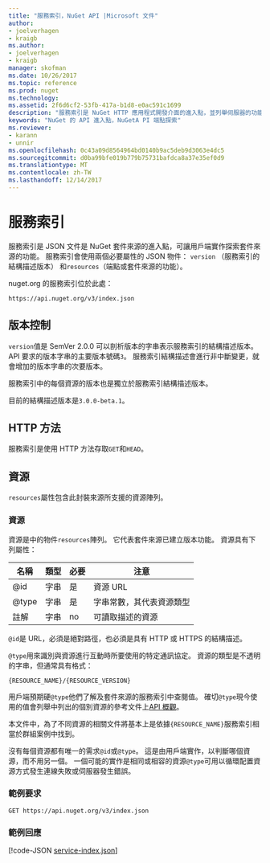 ```yaml
---
title: "服務索引，NuGet API |Microsoft 文件"
author:
- joelverhagen
- kraigb
ms.author:
- joelverhagen
- kraigb
manager: skofman
ms.date: 10/26/2017
ms.topic: reference
ms.prod: nuget
ms.technology: 
ms.assetid: 2f6d6cf2-53fb-417a-b1d8-e0ac591c1699
description: "服務索引是 NuGet HTTP 應用程式開發介面的進入點，並列舉伺服器的功能。"
keywords: "NuGet 的 API 進入點，NuGetA PI 端點探索"
ms.reviewer:
- karann
- unnir
ms.openlocfilehash: 0c43a09d8564964bd0140b9ac5deb9d3063e4dc5
ms.sourcegitcommit: d0ba99bfe019b779b75731bafdca8a37e35ef0d9
ms.translationtype: MT
ms.contentlocale: zh-TW
ms.lasthandoff: 12/14/2017
---
```

# <a name="service-index"></a>服務索引

服務索引是 JSON 文件是 NuGet 套件來源的進入點，可讓用戶端實作探索套件來源的功能。 服務索引會使用兩個必要屬性的 JSON 物件： `version` （服務索引的結構描述版本） 和`resources`（端點或套件來源的功能）。

nuget.org 的服務索引位於此處：
```
https://api.nuget.org/v3/index.json
```

## <a name="versioning"></a>版本控制

`version`值是 SemVer 2.0.0 可以剖析版本的字串表示服務索引的結構描述版本。
API 要求的版本字串的主要版本號碼`3`。 服務索引結構描述會進行非中斷變更，就會增加的版本字串的次要版本。

服務索引中的每個資源的版本也是獨立於服務索引結構描述版本。

目前的結構描述版本是`3.0.0-beta.1`。

## <a name="http-methods"></a>HTTP 方法

服務索引是使用 HTTP 方法存取`GET`和`HEAD`。

## <a name="resources"></a>資源

`resources`屬性包含此封裝來源所支援的資源陣列。

### <a name="resource"></a>資源

資源是中的物件`resources`陣列。 它代表套件來源已建立版本功能。 資源具有下列屬性：

名稱          | 類型   | 必要 | 注意
------------- | ------ | -------- | -----
@id           | 字串 | 是      | 資源 URL
@type         | 字串 | 是      | 字串常數，其代表資源類型
註解       | 字串 | no       | 可讀取描述的資源

`@id`是 URL，必須是絕對路徑，也必須是具有 HTTP 或 HTTPS 的結構描述。

`@type`用來識別與資源進行互動時所要使用的特定通訊協定。 資源的類型是不透明的字串，但通常具有格式：

```
{RESOURCE_NAME}/{RESOURCE_VERSION}
```

用戶端預期硬`@type`他們了解及套件來源的服務索引中查閱值。 確切`@type`現今使用的值會列舉中列出的個別資源的參考文件上[API 概觀](overview.md#resources-and-schema)。

本文件中，為了不同資源的相關文件將基本上是依據`{RESOURCE_NAME}`服務索引相當於群組案例中找到。 

沒有每個資源都有唯一的需求`@id`或`@type`。 這是由用戶端實作，以判斷哪個資源，而不用另一個。 一個可能的實作是相同或相容的資源`@type`可用以循環配置資源方式發生連線失敗或伺服器發生錯誤。

### <a name="sample-request"></a>範例要求

```
GET https://api.nuget.org/v3/index.json
```

### <a name="sample-response"></a>範例回應

[!code-JSON [service-index.json](./_data/service-index.json)]
